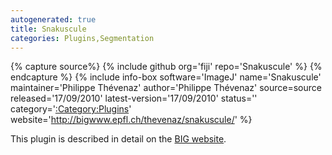```yaml
---
autogenerated: true
title: Snakuscule
categories: Plugins,Segmentation
---
```



{% capture source%}
{% include github org='fiji' repo='Snakuscule' %}
{% endcapture %}
{% include info-box software='ImageJ' name='Snakuscule' maintainer='Philippe Thévenaz' author='Philippe Thévenaz' source=source released='17/09/2010' latest-version='17/09/2010' status='' category='[:Category:Plugins](Category_Plugins)' website='http://bigwww.epfl.ch/thevenaz/snakuscule/' %}

This plugin is described in detail on the [BIG website](http://bigwww.epfl.ch/thevenaz/snakuscule/).

 
